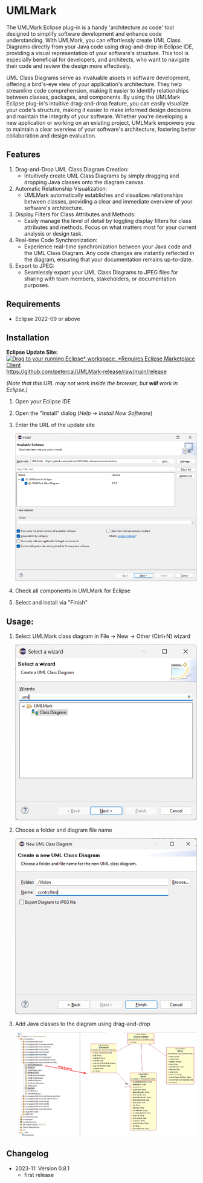 # UMLMark
The UMLMark Eclipse plug-in is a handy 'architecture as code' tool designed to simplify software development and enhance code understanding. With UMLMark, you can effortlessly create UML Class Diagrams directly from your Java code using  drag-and-drop in Eclipse IDE, providing a visual representation of your software's structure. This tool is especially beneficial for developers, and architects, who want to navigate their code and review the design more effectively.

UML Class Diagrams serve as invaluable assets in software development, offering a bird's-eye view of your application's architecture. They help streamline code comprehension, making it easier to identify relationships between classes, packages, and components. By using the UMLMark Eclipse plug-in's intuitive drag-and-drop feature, you can easily visualize your code's structure, making it easier to make informed design decisions and maintain the integrity of your software. Whether you're developing a new application or working on an existing project, UMLMark empowers you to maintain a clear overview of your software's architecture, fostering better collaboration and design evaluation.

Features
---------

1. Drag-and-Drop UML Class Diagram Creation:
   - Intuitively create UML Class Diagrams by simply dragging and dropping Java classes onto the diagram canvas.
2. Automatic Relationship Visualization:
    - UMLMark automatically establishes and visualizes relationships between classes, providing a clear and immediate overview of your software's architecture.
3. Display Filters for Class Attributes and Methods:
    - Easily manage the level of detail by toggling display filters for class attributes and methods. Focus on what matters most for your current analysis or design task.
4. Real-time Code Synchronization:
    - Experience real-time synchronization between your Java code and the UML Class Diagram. Any code changes are instantly reflected in the diagram, ensuring that your documentation remains up-to-date.
5.  Export to JPEG:
    - Seamlessly export your UML Class Diagrams to JPEG files for sharing with team members, stakeholders, or documentation purposes.

## Requirements
- Eclipse 2022-09 or above

##  Installation

**Eclipse Update Site:** [![Drag to your running Eclipse* workspace. *Requires Eclipse Marketplace Client](https://marketplace.eclipse.org/modules/custom/eclipsefdn/eclipsefdn_marketplace/images/btn-install.svg)](https://marketplace.eclipse.org/marketplace-client-intro?mpc_install=5717790)
https://github.com/petercai/UMLMark-release/raw/main/release 
   
_(Note that this URL may not work inside the browser, but **will** work in Eclipse.)_
   
1. Open your Eclipse IDE
2. Open the "Install" dialog (*Help* -> *Install New Software*)
3. Enter the URL of the update site

      ![Alt text](asset/update-site.png)
      
4. Check all components in UMLMark for Eclipse
5. Select and install via "Finish"

     
## Usage:

1. Select UMLMark class diagram in File -> New -> Other (Ctrl+N) wizard

   ![Select UMLMark -> Class Diagram](asset/new-diagram.png)
2. Choose a folder and diagram file name

   ![Diagram name and options](asset/digram-name.png)
3. Add Java classes to the diagram using drag-and-drop

   ![Add class diagram](asset/class-diagram.png)

## Changelog
* 2023-11: Version 0.8.1
  * first release
